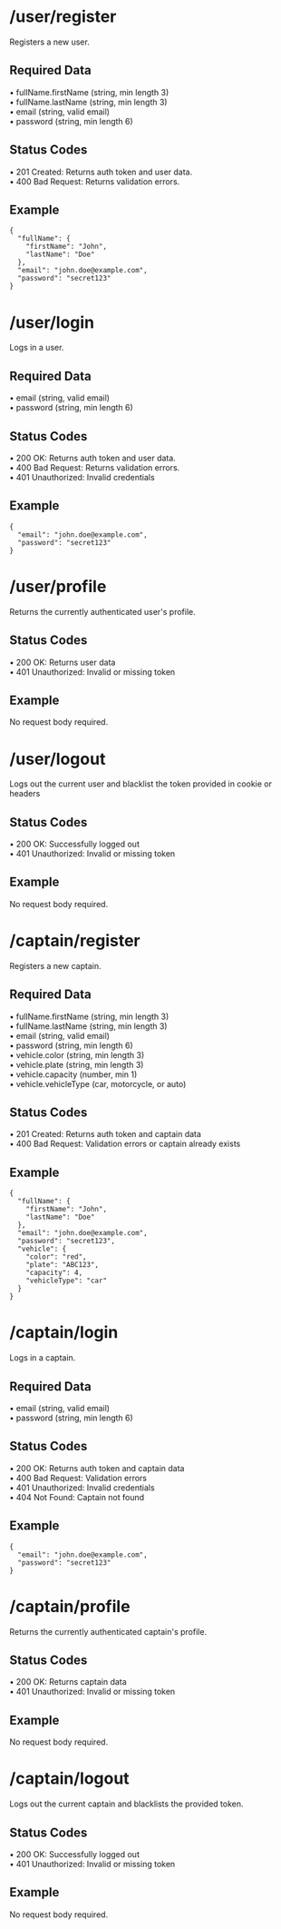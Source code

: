 # /user/register

Registers a new user.

## Required Data
• fullName.firstName (string, min length 3)  
• fullName.lastName (string, min length 3)  
• email (string, valid email)  
• password (string, min length 6)

## Status Codes
• 201 Created: Returns auth token and user data.  
• 400 Bad Request: Returns validation errors.

## Example
```
{
  "fullName": {
    "firstName": "John",
    "lastName": "Doe"
  },
  "email": "john.doe@example.com",
  "password": "secret123"
}
```

# /user/login

Logs in a user.

## Required Data
• email (string, valid email)  
• password (string, min length 6)

## Status Codes
• 200 OK: Returns auth token and user data.  
• 400 Bad Request: Returns validation errors.  
• 401 Unauthorized: Invalid credentials

## Example
```
{
  "email": "john.doe@example.com",
  "password": "secret123"
}
```

# /user/profile

Returns the currently authenticated user's profile.

## Status Codes
• 200 OK: Returns user data  
• 401 Unauthorized: Invalid or missing token

## Example
No request body required.

# /user/logout

Logs out the current user and blacklist the token provided in cookie or headers

## Status Codes
• 200 OK: Successfully logged out  
• 401 Unauthorized: Invalid or missing token

## Example
No request body required.

# /captain/register

Registers a new captain.

## Required Data
• fullName.firstName (string, min length 3)  
• fullName.lastName (string, min length 3)  
• email (string, valid email)  
• password (string, min length 6)  
• vehicle.color (string, min length 3)  
• vehicle.plate (string, min length 3)  
• vehicle.capacity (number, min 1)  
• vehicle.vehicleType (car, motorcycle, or auto)

## Status Codes
• 201 Created: Returns auth token and captain data  
• 400 Bad Request: Validation errors or captain already exists

## Example
```
{
  "fullName": {
    "firstName": "John",
    "lastName": "Doe"
  },
  "email": "john.doe@example.com",
  "password": "secret123",
  "vehicle": {
    "color": "red",
    "plate": "ABC123",
    "capacity": 4,
    "vehicleType": "car"
  }
}
```

# /captain/login

Logs in a captain.

## Required Data
• email (string, valid email)  
• password (string, min length 6)

## Status Codes
• 200 OK: Returns auth token and captain data  
• 400 Bad Request: Validation errors  
• 401 Unauthorized: Invalid credentials  
• 404 Not Found: Captain not found

## Example
```
{
  "email": "john.doe@example.com",
  "password": "secret123"
}
```

# /captain/profile

Returns the currently authenticated captain's profile.

## Status Codes
• 200 OK: Returns captain data  
• 401 Unauthorized: Invalid or missing token

## Example
No request body required.

# /captain/logout

Logs out the current captain and blacklists the provided token.

## Status Codes
• 200 OK: Successfully logged out  
• 401 Unauthorized: Invalid or missing token

## Example
No request body required.